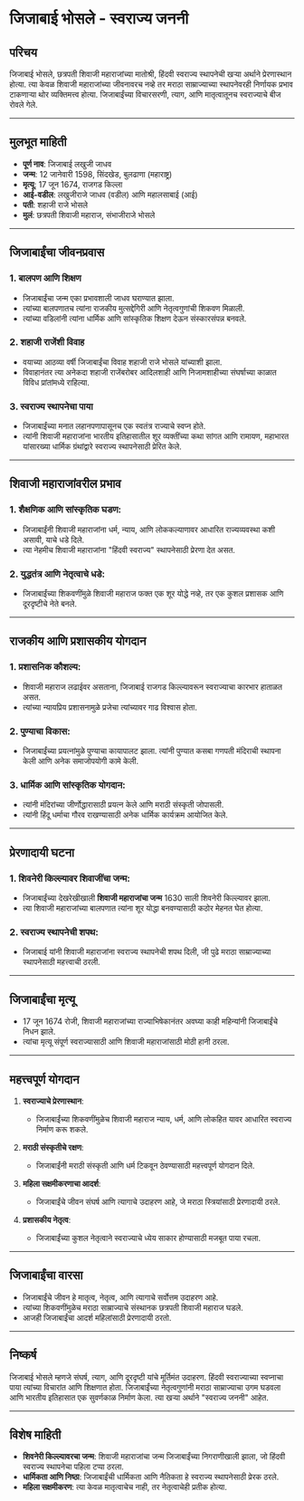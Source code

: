 # **जिजाबाई भोसले - स्वराज्य जननी**

## **परिचय**
जिजाबाई भोसले, छत्रपती शिवाजी महाराजांच्या मातोश्री, हिंदवी स्वराज्य स्थापनेची खऱ्या अर्थाने प्रेरणास्थान होत्या. त्या केवळ शिवाजी महाराजांच्या जीवनावरच नव्हे तर मराठा साम्राज्याच्या स्थापनेवरही निर्णायक प्रभाव टाकणाऱ्या थोर व्यक्तिमत्त्व होत्या. जिजाबाईंच्या विचारसरणी, त्याग, आणि मातृत्वातूनच स्वराज्याचे बीज रोवले गेले.

---

## **मुलभूत माहिती**
- **पूर्ण नाव**: जिजाबाई लखुजी जाधव  
- **जन्म**: 12 जानेवारी 1598, सिंदखेड, बुलढाणा (महाराष्ट्र)  
- **मृत्यू**: 17 जून 1674, राजगड किल्ला  
- **आई-वडील**: लखुजीराजे जाधव (वडील) आणि महालसाबाई (आई)  
- **पती**: शहाजी राजे भोसले  
- **मुलं**: छत्रपती शिवाजी महाराज, संभाजीराजे भोसले  

---

## **जिजाबाईंचा जीवनप्रवास**
### 1. **बालपण आणि शिक्षण**
- जिजाबाईंचा जन्म एका प्रभावशाली जाधव घराण्यात झाला.  
- त्यांच्या बालपणातच त्यांना राजकीय मुत्सद्देगिरी आणि नेतृत्वगुणांची शिकवण मिळाली.  
- त्यांच्या वडिलांनी त्यांना धार्मिक आणि सांस्कृतिक शिक्षण देऊन संस्कारसंपन्न बनवले.  

### 2. **शहाजी राजेंशी विवाह**
- वयाच्या आठव्या वर्षी जिजाबाईंचा विवाह शहाजी राजे भोसले यांच्याशी झाला.  
- विवाहानंतर त्या अनेकदा शहाजी राजेंबरोबर आदिलशाही आणि निजामशाहीच्या संघर्षाच्या काळात विविध प्रांतांमध्ये राहिल्या.  

### 3. **स्वराज्य स्थापनेचा पाया**
- जिजाबाईंच्या मनात लहानपणापासूनच एक स्वतंत्र राज्याचे स्वप्न होते.  
- त्यांनी शिवाजी महाराजांना भारतीय इतिहासातील शूर व्यक्तींच्या कथा सांगत आणि रामायण, महाभारत यांसारख्या धार्मिक ग्रंथांद्वारे स्वराज्य स्थापनेसाठी प्रेरित केले.  

---

## **शिवाजी महाराजांवरील प्रभाव**
### 1. **शैक्षणिक आणि सांस्कृतिक घडण**:
- जिजाबाईंनी शिवाजी महाराजांना धर्म, न्याय, आणि लोककल्याणावर आधारित राज्यव्यवस्था कशी असावी, याचे धडे दिले.  
- त्या नेहमीच शिवाजी महाराजांना "हिंदवी स्वराज्य" स्थापनेसाठी प्रेरणा देत असत.  

### 2. **युद्धतंत्र आणि नेतृत्वाचे धडे**:
- जिजाबाईंच्या शिकवणींमुळे शिवाजी महाराज फक्त एक शूर योद्धे नव्हे, तर एक कुशल प्रशासक आणि दूरदृष्टीचे नेते बनले.  

---

## **राजकीय आणि प्रशासकीय योगदान**
### 1. **प्रशासनिक कौशल्य**:
- शिवाजी महाराज लढाईवर असताना, जिजाबाई राजगड किल्ल्यावरून स्वराज्याचा कारभार हाताळत असत.  
- त्यांच्या न्यायप्रिय प्रशासनामुळे प्रजेचा त्यांच्यावर गाढ विश्वास होता.  

### 2. **पुण्याचा विकास**:
- जिजाबाईंच्या प्रयत्नांमुळे पुण्याचा कायापालट झाला. त्यांनी पुण्यात कसबा गणपती मंदिराची स्थापना केली आणि अनेक समाजोपयोगी कामे केली.  

### 3. **धार्मिक आणि सांस्कृतिक योगदान**:
- त्यांनी मंदिरांच्या जीर्णोद्धारासाठी प्रयत्न केले आणि मराठी संस्कृती जोपासली.  
- त्यांनी हिंदू धर्माचा गौरव राखण्यासाठी अनेक धार्मिक कार्यक्रम आयोजित केले.  

---

## **प्रेरणादायी घटना**
### 1. **शिवनेरी किल्ल्यावर शिवाजींचा जन्म**:
- जिजाबाईंच्या देखरेखीखाली **शिवाजी महाराजांचा जन्म** 1630 साली शिवनेरी किल्ल्यावर झाला.  
- त्या शिवाजी महाराजांच्या बालपणात त्यांना शूर योद्धा बनवण्यासाठी कठोर मेहनत घेत होत्या.  

### 2. **स्वराज्य स्थापनेची शपथ**:
- जिजाबाई यांनी शिवाजी महाराजांना स्वराज्य स्थापनेची शपथ दिली, जी पुढे मराठा साम्राज्याच्या स्थापनेसाठी महत्त्वाची ठरली.  

---

## **जिजाबाईंचा मृत्यू**
- 17 जून 1674 रोजी, शिवाजी महाराजांच्या राज्याभिषेकानंतर अवघ्या काही महिन्यांनी जिजाबाईंचे निधन झाले.  
- त्यांचा मृत्यू संपूर्ण स्वराज्यासाठी आणि शिवाजी महाराजांसाठी मोठी हानी ठरला.  

---

## **महत्त्वपूर्ण योगदान**
1. **स्वराज्याचे प्रेरणास्थान**:
   - जिजाबाईंच्या शिकवणींमुळेच शिवाजी महाराज न्याय, धर्म, आणि लोकहित यावर आधारित स्वराज्य निर्माण करू शकले.  

2. **मराठी संस्कृतीचे रक्षण**:
   - जिजाबाईंनी मराठी संस्कृती आणि धर्म टिकवून ठेवण्यासाठी महत्त्वपूर्ण योगदान दिले.  

3. **महिला सक्षमीकरणाचा आदर्श**:
   - जिजाबाईंचे जीवन संघर्ष आणि त्यागाचे उदाहरण आहे, जे मराठा स्त्रियांसाठी प्रेरणादायी ठरले.  

4. **प्रशासकीय नेतृत्व**:
   - जिजाबाईंच्या कुशल नेतृत्वाने स्वराज्याचे ध्येय साकार होण्यासाठी मजबूत पाया रचला.  

---

## **जिजाबाईंचा वारसा**
- जिजाबाईंचे जीवन हे मातृत्व, नेतृत्व, आणि त्यागाचे सर्वोत्तम उदाहरण आहे.  
- त्यांच्या शिकवणींमुळेच मराठा साम्राज्याचे संस्थानक छत्रपती शिवाजी महाराज घडले.  
- आजही जिजाबाईंचा आदर्श महिलांसाठी प्रेरणादायी ठरतो.  

---

## **निष्कर्ष**
जिजाबाई भोसले म्हणजे संघर्ष, त्याग, आणि दूरदृष्टी यांचे मूर्तिमंत उदाहरण. हिंदवी स्वराज्याच्या स्वप्नाचा पाया त्यांच्या विचारांत आणि शिक्षणात होता. जिजाबाईंच्या नेतृत्वगुणांनी मराठा साम्राज्याचा उगम घडवला आणि भारतीय इतिहासात एक सुवर्णकाळ निर्माण केला. त्या खऱ्या अर्थाने "स्वराज्य जननी" आहेत.

---

## **विशेष माहिती**
- **शिवनेरी किल्ल्यावरचा जन्म**: शिवाजी महाराजांचा जन्म जिजाबाईंच्या निगराणीखाली झाला, जो हिंदवी स्वराज्य स्थापनेचा पहिला टप्पा ठरला.  
- **धार्मिकता आणि निष्ठा**: जिजाबाईंची धार्मिकता आणि नैतिकता हे स्वराज्य स्थापनेसाठी प्रेरक ठरले.  
- **महिला सक्षमीकरण**: त्या केवळ मातृत्वाचेच नाही, तर नेतृत्वाचेही प्रतीक होत्या.  
